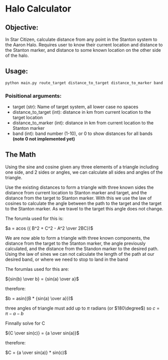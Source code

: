 # Halo Calculator

## Objective:

In Star Citizen, calculate distance from any point in the Stanton system to the Aaron Halo. Requires user to know their current location and distance to the Stanton marker, and distance to some known location on the other side of the halo.

## Usage:

```bash
python main.py route_target distance_to_target distance_to_marker band
```

### Poisitional arguments:

- target (str): Name of target system, all lower case no spaces
- distance_to_target (int): distance in km from current location to the target location
- distance_to_marker (int): distance in km from current location to the Stanton marker
- band (int): band number (1-10), or 0 to show distances for all bands
  **(note 0 not implemented yet)**

## The Math

Using the sine and cosine given any three elements of a triangle including one side, and 2 sides or angles, we can calculate all sides and angles of the triangle.

Use the existing distances to form a triangle with three known sides the distance from current location to Stanton marker and target, and the distance from the target to Stanton marker. With this we use the law of cosines to calculate the angle between the path to the target and the target to the Stanton marker. As we travel to the target this angle does not change.

The forumla used for this is:

$a = acos ({ B^2 + C^2 - A^2 \over 2BC})$

We are now able to form a triangle with three known components, the distance from the target to the Stanton marker, the angle previously calculated, and the distance from the Standon marker to the desired path. Using the law of sines we can not calculate the length of the path at our desired band, or where we need to stop to land in the band

The forumlas used for this are:

${sin(b) \over b} = {sin(a) \over a}$

therefore:

$b = asin({B * {sin(a) \over a}})$

three angles of triangle must add up to $\pi$ radians (or $180\degree$) so $c = \pi-a-b$

Finnally solve for C

${C \over sin(c)} = {a \over sin(a)}$

therefore:

$C = {a \over sin(a)} * sin(c)$

